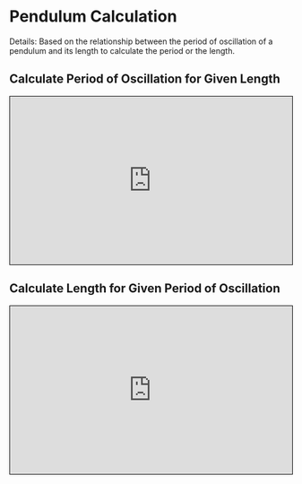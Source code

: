 # Pendulum Calculation
Details: Based on the relationship between the period of oscillation of a pendulum and its length to calculate the period or the length.

## Calculate Period of Oscillation for Given Length

<iframe src="https://v2.donwen.com/embed/c-20210909.034321247-e3d-0c9454-582a1c"
  width="100%" height="300" style="border:1px solid black;">
</iframe>

## Calculate Length for Given Period of Oscillation
<iframe src="https://v2.donwen.com/embed/c-20220622.041730858-e3d-07e475-5bf9ec"
  width="100%" height="300" style="border:1px solid black;">
</iframe>